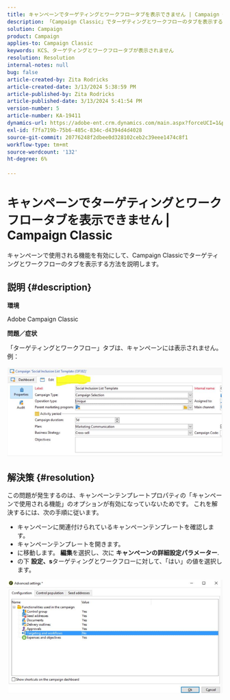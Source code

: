 ```yaml
---
title: キャンペーンでターゲティングとワークフロータブを表示できません | Campaign Classic
description: 「Campaign Classic」でターゲティングとワークフローのタブを表示する方法を説明します
solution: Campaign
product: Campaign
applies-to: Campaign Classic
keywords: KCS、ターゲティングとワークフロータブが表示されません
resolution: Resolution
internal-notes: null
bug: false
article-created-by: Zita Rodricks
article-created-date: 3/13/2024 5:38:59 PM
article-published-by: Zita Rodricks
article-published-date: 3/13/2024 5:41:54 PM
version-number: 5
article-number: KA-19411
dynamics-url: https://adobe-ent.crm.dynamics.com/main.aspx?forceUCI=1&pagetype=entityrecord&etn=knowledgearticle&id=4f849390-60e1-ee11-904c-0022480a227c
exl-id: f7fa719b-75b6-485c-834c-d4394d4d4028
source-git-commit: 20776248f2dbee0d328102ceb2c39eee1474c8f1
workflow-type: tm+mt
source-wordcount: '132'
ht-degree: 6%

---
```


# キャンペーンでターゲティングとワークフロータブを表示できません | Campaign Classic


キャンペーンで使用される機能を有効にして、Campaign Classicでターゲティングとワークフローのタブを表示する方法を説明します。

## 説明 {#description}


<b>環境</b>

Adobe Campaign Classic

<b>問題／症状</b>

「ターゲティングとワークフロー」タブは、キャンペーンには表示されません。 例：
<br><br>![](assets/___50849390-60e1-ee11-904c-0022480a227c___.png)<br>

## 解決策 {#resolution}


この問題が発生するのは、キャンペーンテンプレートプロパティの「キャンペーンで使用される機能」のオプションが有効になっていないためです。 これを解決するには、次の手順に従います。

- キャンペーンに関連付けられているキャンペーンテンプレートを確認します。
- キャンペーンテンプレートを開きます。
- に移動します。 <b>編集</b>を選択し、次に <b>キャンペーンの詳細設定パラメーター</b>.
- の下 <b>設定、s</b>ターゲティングとワークフローに対して、「はい」の値を選択します。


![](assets/f184a935-4ace-ec11-a7b5-00224809c196.png)
